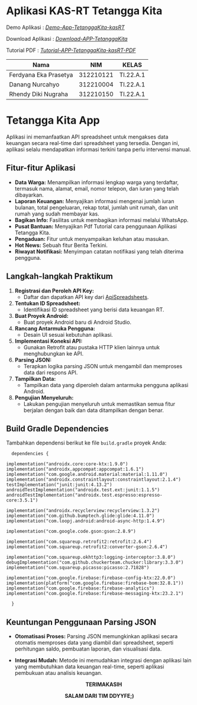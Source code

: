 # Aplikasi KAS-RT Tetangga Kita

Demo Aplikasi : [*Demo-App-TetanggaKita-kasRT*](https://youtu.be/D1AgWG92r88?si=l-yqSluedo2ZwGTS)


Download Aplikasi : [*Download-APP-TetanggaKita*](https://s.id/APK-Tetangga-Kita)


Tutorial PDF : [*Tutorial-APP-TetanggaKita-kasRT-PDF*](https://drive.google.com/file/d/1Qk__4uNwtWf3fqOvomfaRmAuBBLPwLTw/view?usp=sharing)



| Nama  | NIM | KELAS |
| ------------- | ------------- | ------------- |
| Ferdyana Eka Prasetya | 312210121 | TI.22.A.1 |
| Danang Nurcahyo |  312210004 | TI.22.A.1 |
| Rhendy Diki Nugraha | 312210150 | TI.22.A.1 |


# Tetangga Kita App

Aplikasi ini memanfaatkan API spreadsheet untuk mengakses data keuangan secara real-time dari spreadsheet yang tersedia. Dengan ini, aplikasi selalu mendapatkan informasi terkini tanpa perlu intervensi manual.


## Fitur-fitur Aplikasi

- **Data Warga:** Menampilkan informasi lengkap warga yang terdaftar, termasuk nama, alamat, email, nomor telepon, dan iuran yang telah dibayarkan.
- **Laporan Keuangan:** Menyajikan informasi mengenai jumlah iuran bulanan, total pengeluaran, rekap total, jumlah unit rumah, dan unit rumah yang sudah membayar kas.
- **Bagikan Info:** Fasilitas untuk membagikan informasi melalui WhatsApp.
- **Pusat Bantuan:** Menyajikan Pdf Tutorial cara penggunaan Aplikasi Tetangga Kita.
- **Pengaduan:** Fitur untuk menyampaikan keluhan atau masukan.
- **Hot News:** Sebuah fitur Berita Terkini.
- **Riwayat Notifikasi:** Menyimpan catatan notifikasi yang telah diterima pengguna.

## Langkah-langkah Praktikum

1. **Registrasi dan Peroleh API Key:**
   - Daftar dan dapatkan API key dari [ApiSpreadsheets](https://apidocs.api-spreadsheets.com/).
2. **Tentukan ID Spreadsheet:**
   - Identifikasi ID spreadsheet yang berisi data keuangan RT.
3. **Buat Proyek Android:**
   - Buat proyek Android baru di Android Studio.
4. **Rancang Antarmuka Pengguna:**
   - Desain UI sesuai kebutuhan aplikasi.
5. **Implementasi Koneksi API:**
   - Gunakan Retrofit atau pustaka HTTP klien lainnya untuk menghubungkan ke API.
6. **Parsing JSON:**
   - Terapkan logika parsing JSON untuk mengambil dan memproses data dari respons API.
7. **Tampilkan Data:**
   - Tampilkan data yang diperoleh dalam antarmuka pengguna aplikasi Android.
8. **Pengujian Menyeluruh:**
   - Lakukan pengujian menyeluruh untuk memastikan semua fitur berjalan dengan baik dan data ditampilkan dengan benar.

## Build Gradle Dependencies

Tambahkan dependensi berikut ke file `build.gradle` proyek Anda:

      dependencies {

    implementation("androidx.core:core-ktx:1.9.0")
    implementation("androidx.appcompat:appcompat:1.6.1")
    implementation("com.google.android.material:material:1.11.0")
    implementation("androidx.constraintlayout:constraintlayout:2.1.4")
    testImplementation("junit:junit:4.13.2")
    androidTestImplementation("androidx.test.ext:junit:1.1.5")
    androidTestImplementation("androidx.test.espresso:espresso-core:3.5.1")

    implementation("androidx.recyclerview:recyclerview:1.3.2")
    implementation("com.github.bumptech.glide:glide:4.11.0")
    implementation("com.loopj.android:android-async-http:1.4.9")

    implementation("com.google.code.gson:gson:2.8.9")

    implementation("com.squareup.retrofit2:retrofit:2.6.4")
    implementation("com.squareup.retrofit2:converter-gson:2.6.4")

    implementation("com.squareup.okhttp3:logging-interceptor:3.8.0")
    debugImplementation("com.github.chuckerteam.chucker:library:3.3.0")
    implementation("com.squareup.picasso:picasso:2.71828")

    implementation("com.google.firebase:firebase-config-ktx:22.0.0")
    implementation(platform("com.google.firebase:firebase-bom:32.8.1"))
    implementation("com.google.firebase:firebase-analytics")
    implementation("com.google.firebase:firebase-messaging-ktx:23.2.1")

      }
## Keuntungan Penggunaan Parsing JSON

- **Otomatisasi Proses:** Parsing JSON memungkinkan aplikasi secara otomatis memproses data yang diambil dari spreadsheet, seperti perhitungan saldo, pembuatan laporan, dan visualisasi data.
- **Integrasi Mudah:** Metode ini memudahkan integrasi dengan aplikasi lain yang membutuhkan data keuangan real-time, seperti aplikasi pembukuan atau analisis keuangan.



  <p align="center">
  <b>TERIMAKASIH</b>
</p>

 <p align="center">
  <b>SALAM DARI TIM DDYYFE;)</b>
</p>

